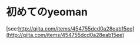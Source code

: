 # 初めてのyeoman

[see:http://qiita.com/items/454755dcd0a28eab15ee](http://qiita.com/items/454755dcd0a28eab15ee)

